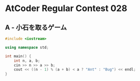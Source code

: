 # AtCoder Regular Contest 028
## A - 小石を取るゲーム
```cpp
#include <iostream>

using namespace std;

int main() {
    int n, a, b;
    cin >> n >> a >> b;
    cout << ((n - 1) % (a + b) < a ? "Ant" : "Bug") << endl;
}
```
